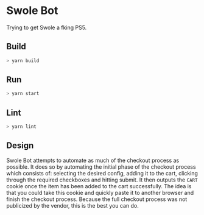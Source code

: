 # Swole Bot
Trying to get Swole a fking PS5.

## Build
```bash
> yarn build
```

## Run
```bash
> yarn start
```

## Lint
```bash
> yarn lint
```

## Design
Swole Bot attempts to automate as much of the checkout process as possible. It does so by automating the initial phase of the checkout process which consists of: selecting the desired config, adding it to the cart, clicking through the required checkboxes and hitting submit. It then outputs the `CART` cookie once the item has been added to the cart successfully. The idea is that you could take this cookie and quickly paste it to another browser and finish the checkout process. Because the full checkout process was not publicized by the vendor, this is the best you can do.
